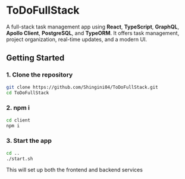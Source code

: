 
# ToDoFullStack

A full-stack task management app using **React**, **TypeScript**, **GraphQL**, **Apollo Client**, **PostgreSQL**, and **TypeORM**. It offers task management, project organization, real-time updates, and a modern UI.

## Getting Started

### 1. Clone the repository
```bash
git clone https://github.com/Shingini04/ToDoFullStack.git
cd ToDoFullStack
```

### 2. npm i 
```bash
cd client
npm i
```


### 3. Start the app
```bash
cd ..
./start.sh
```
This will set up both the frontend and backend services


